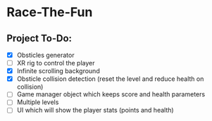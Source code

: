 # Race-The-Fun

## Project To-Do:
- [x] Obsticles generator
- [ ] XR rig to control the player
- [x] Infinite scrolling background
- [x] Obsticle collision detection (reset the level and reduce health on collision)
- [ ] Game manager object which keeps score and health parameters
- [ ] Multiple levels
- [ ] UI which will show the player stats (points and health)
